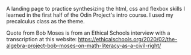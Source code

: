 A landing page to practice synthesizing the html, css and flexbox skills I learned in the first half of the Odin Project's intro course. 
I used my precalculus class as the theme. 

Quote from Bob Moses is from an Ethical Schools interview with a transcription at this website: https://ethicalschools.org/2020/02/the-algebra-project-bob-moses-on-math-literacy-as-a-civil-right/
